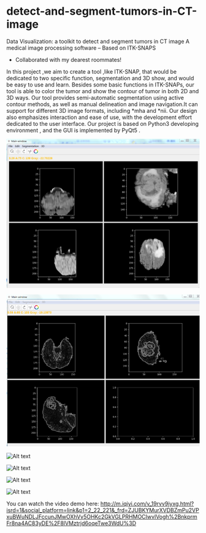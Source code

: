 # detect-and-segment-tumors-in-CT-image
Data Visualization: a toolkit to detect and segment tumors in CT image 
A medical image processing software – Based on ITK-SNAPS

- Collaborated with my dearest roommates! 

In this project ,we aim to create a tool ,like ITK-SNAP, that would be dedicated to two specific function, segmentation and 3D show, and would be easy to use and learn. Besides some basic functions in ITK-SNAPs, our tool is able to color the tumor and show the contour of tumor in both 2D and 3D ways. Our tool provides semi-automatic segmentation using active contour methods, as well as manual delineation and image navigation.It can support for different 3D image formats, including \*mha and \*nii.
Our design also emphasizes interaction and ease of use, with the development effort dedicated to the user interface. Our project is based on Python3 developing environment , and the GUI is implemented by PyQt5 .

![Alt text](image/image065.png?raw=true "Title")

![Alt text](image/image068.png?raw=true "contour")

![Alt text](image/image079.gif?raw=true "3d")

![Alt text](image/image80.gif?raw=true "Title")

![Alt text](image/image081.gif?raw=true "Title")

![Alt text](image/image082.gif?raw=true "Title")

You can watch the video demo here: http://m.iqiyi.com/v_19rvv9jyxg.html?isrd=1&social_platform=link&p1=2_22_221&_frd=ZJUBKYMurXVDBZmPu2VPxuBWuNDLJFccunJMwOXhVv5OHKc2GkVGLPRHMOCIwvlVogh%2BnkprmFr8na4AC83yDE%2F8lVMztrjd6oqeTwe3WdU%3D 
